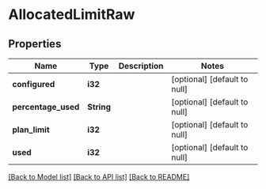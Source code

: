 # AllocatedLimitRaw

## Properties
Name | Type | Description | Notes
------------ | ------------- | ------------- | -------------
**configured** | **i32** |  | [optional] [default to null]
**percentage_used** | **String** |  | [optional] [default to null]
**plan_limit** | **i32** |  | [optional] [default to null]
**used** | **i32** |  | [optional] [default to null]

[[Back to Model list]](../README.md#documentation-for-models) [[Back to API list]](../README.md#documentation-for-api-endpoints) [[Back to README]](../README.md)


